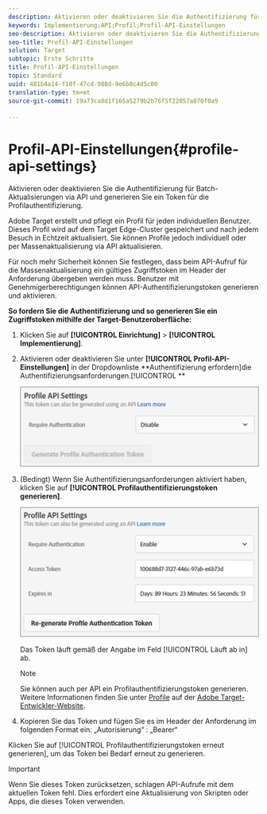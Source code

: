 ```yaml
---
description: Aktivieren oder deaktivieren Sie die Authentifizierung für Batch-Aktualisierungen via API und generieren Sie ein Token für die Profilauthentifizierung.
keywords: Implementierung;API;Profil;Profil-API-Einstellungen
seo-description: Aktivieren oder deaktivieren Sie die Authentifizierung für Batch-Aktualisierungen via API und generieren Sie ein Token für die Profilauthentifizierung.
seo-title: Profil-API-Einstellungen
solution: Target
subtopic: Erste Schritte
title: Profil-API-Einstellungen
topic: Standard
uuid: 481b4a14-f10f-47cd-988d-9e6b8c4d5c00
translation-type: tm+mt
source-git-commit: 19a73ca8d1f165a5279b2b76f5f22057a070f0a9

---
```



# Profil-API-Einstellungen{#profile-api-settings}

Aktivieren oder deaktivieren Sie die Authentifizierung für Batch-Aktualisierungen via API und generieren Sie ein Token für die Profilauthentifizierung.

Adobe Target erstellt und pflegt ein Profil für jeden individuellen Benutzer. Dieses Profil wird auf dem Target Edge-Cluster gespeichert und nach jedem Besuch in Echtzeit aktualisiert. Sie können Profile jedoch individuell oder per Massenaktualisierung via API aktualisieren.

Für noch mehr Sicherheit können Sie festlegen, dass beim API-Aufruf für die Massenaktualisierung ein gültiges Zugriffstoken im Header der Anforderung übergeben werden muss. Benutzer mit Genehmigerberechtigungen können API-Authentifizierungstoken generieren und aktivieren.

**So fordern Sie die Authentifizierung und so generieren Sie ein Zugriffstoken mithilfe der Target-Benutzeroberfläche:**

1. Klicken Sie auf **[!UICONTROL Einrichtung]** &gt; **[!UICONTROL Implementierung]**.
1. Aktivieren oder deaktivieren Sie unter **[!UICONTROL Profil-API-Einstellungen]** in der Dropdownliste **Authentifizierung erfordern]die Authentifizierungsanforderungen.[!UICONTROL **

   ![](assets/profile_api_settings.png)

1. (Bedingt) Wenn Sie Authentifizierungsanforderungen aktiviert haben, klicken Sie auf **[!UICONTROL Profilauthentifizierungstoken generieren]**.

   ![](assets/profile_api_settings_2.png)

   Das Token läuft gemäß der Angabe im Feld [!UICONTROL Läuft ab in] ab.

   >[!NOTE]
   >
   >Sie können auch per API ein Profilauthentifizierungstoken generieren. Weitere Informationen finden Sie unter [Profile](https://developers.adobetarget.com/api/#profiles) auf der [Adobe Target-Entwickler-Website](https://developers.adobetarget.com/).

1. Kopieren Sie das Token und fügen Sie es im Header der Anforderung im folgenden Format ein: „Autorisierung“ : „Bearer“

Klicken Sie auf [!UICONTROL Profilauthentifizierungstoken erneut generieren], um das Token bei Bedarf erneut zu generieren.

>[!IMPORTANT]
>
>Wenn Sie dieses Token zurücksetzen, schlagen API-Aufrufe mit dem aktuellen Token fehl. Dies erfordert eine Aktualisierung von Skripten oder Apps, die dieses Token verwenden.

